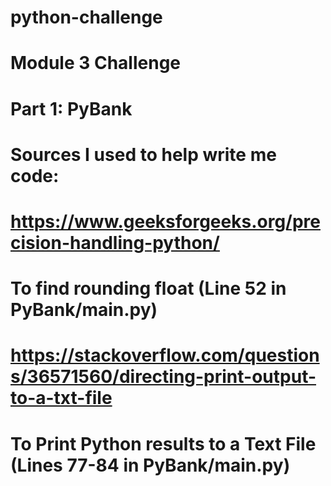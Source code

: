 # python-challenge
# Module 3 Challenge
# Part 1: PyBank
# Sources I used to help write me code:
#   https://www.geeksforgeeks.org/precision-handling-python/
#	    To find rounding float (Line 52 in PyBank/main.py)

#   https://stackoverflow.com/questions/36571560/directing-print-output-to-a-txt-file
#	    To Print Python results to a Text File (Lines 77-84 in PyBank/main.py)


